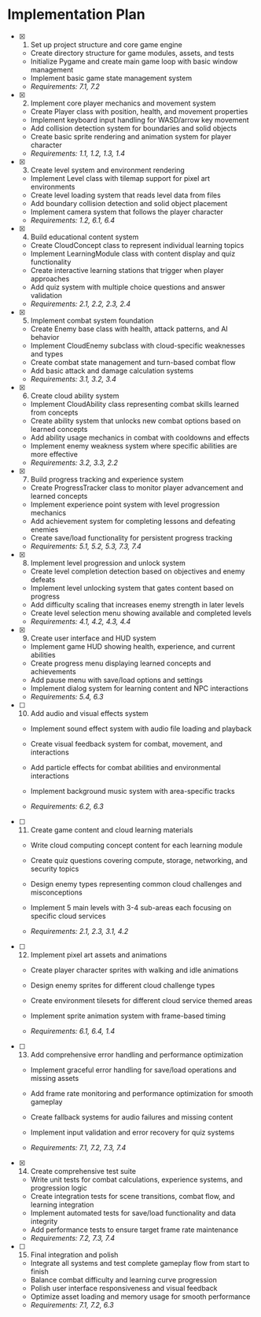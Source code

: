 # Implementation Plan

- [x] 1. Set up project structure and core game engine



  - Create directory structure for game modules, assets, and tests
  - Initialize Pygame and create main game loop with basic window management
  - Implement basic game state management system
  - _Requirements: 7.1, 7.2_

- [x] 2. Implement core player mechanics and movement system



  - Create Player class with position, health, and movement properties
  - Implement keyboard input handling for WASD/arrow key movement
  - Add collision detection system for boundaries and solid objects
  - Create basic sprite rendering and animation system for player character
  - _Requirements: 1.1, 1.2, 1.3, 1.4_

- [x] 3. Create level system and environment rendering



  - Implement Level class with tilemap support for pixel art environments
  - Create level loading system that reads level data from files
  - Add boundary collision detection and solid object placement
  - Implement camera system that follows the player character
  - _Requirements: 1.2, 6.1, 6.4_

- [x] 4. Build educational content system




  - Create CloudConcept class to represent individual learning topics
  - Implement LearningModule class with content display and quiz functionality
  - Create interactive learning stations that trigger when player approaches
  - Add quiz system with multiple choice questions and answer validation
  - _Requirements: 2.1, 2.2, 2.3, 2.4_

- [x] 5. Implement combat system foundation



  - Create Enemy base class with health, attack patterns, and AI behavior
  - Implement CloudEnemy subclass with cloud-specific weaknesses and types
  - Create combat state management and turn-based combat flow
  - Add basic attack and damage calculation systems
  - _Requirements: 3.1, 3.2, 3.4_

- [x] 6. Create cloud ability system



  - Implement CloudAbility class representing combat skills learned from concepts
  - Create ability system that unlocks new combat options based on learned concepts
  - Add ability usage mechanics in combat with cooldowns and effects
  - Implement enemy weakness system where specific abilities are more effective
  - _Requirements: 3.2, 3.3, 2.2_

- [x] 7. Build progress tracking and experience system


  - Create ProgressTracker class to monitor player advancement and learned concepts
  - Implement experience point system with level progression mechanics
  - Add achievement system for completing lessons and defeating enemies
  - Create save/load functionality for persistent progress tracking
  - _Requirements: 5.1, 5.2, 5.3, 7.3, 7.4_

- [x] 8. Implement level progression and unlock system


  - Create level completion detection based on objectives and enemy defeats
  - Implement level unlocking system that gates content based on progress
  - Add difficulty scaling that increases enemy strength in later levels
  - Create level selection menu showing available and completed levels
  - _Requirements: 4.1, 4.2, 4.3, 4.4_

- [x] 9. Create user interface and HUD system


  - Implement game HUD showing health, experience, and current abilities
  - Create progress menu displaying learned concepts and achievements
  - Add pause menu with save/load options and settings
  - Implement dialog system for learning content and NPC interactions
  - _Requirements: 5.4, 6.3_



- [ ] 10. Add audio and visual effects system
  - Implement sound effect system with audio file loading and playback
  - Create visual feedback system for combat, movement, and interactions
  - Add particle effects for combat abilities and environmental interactions
  - Implement background music system with area-specific tracks

  - _Requirements: 6.2, 6.3_

- [ ] 11. Create game content and cloud learning materials
  - Write cloud computing concept content for each learning module
  - Create quiz questions covering compute, storage, networking, and security topics
  - Design enemy types representing common cloud challenges and misconceptions

  - Implement 5 main levels with 3-4 sub-areas each focusing on specific cloud services
  - _Requirements: 2.1, 2.3, 3.1, 4.2_

- [ ] 12. Implement pixel art assets and animations
  - Create player character sprites with walking and idle animations
  - Design enemy sprites for different cloud challenge types

  - Create environment tilesets for different cloud service themed areas
  - Implement sprite animation system with frame-based timing
  - _Requirements: 6.1, 6.4, 1.4_

- [ ] 13. Add comprehensive error handling and performance optimization
  - Implement graceful error handling for save/load operations and missing assets

  - Add frame rate monitoring and performance optimization for smooth gameplay
  - Create fallback systems for audio failures and missing content
  - Implement input validation and error recovery for quiz systems
  - _Requirements: 7.1, 7.2, 7.3, 7.4_

- [x] 14. Create comprehensive test suite



  - Write unit tests for combat calculations, experience systems, and progression logic
  - Create integration tests for scene transitions, combat flow, and learning integration
  - Implement automated tests for save/load functionality and data integrity
  - Add performance tests to ensure target frame rate maintenance
  - _Requirements: 7.2, 7.3, 7.4_

- [ ] 15. Final integration and polish
  - Integrate all systems and test complete gameplay flow from start to finish
  - Balance combat difficulty and learning curve progression
  - Polish user interface responsiveness and visual feedback
  - Optimize asset loading and memory usage for smooth performance
  - _Requirements: 7.1, 7.2, 6.3_